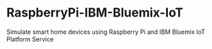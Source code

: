# RaspberryPi-IBM-Bluemix-IoT
Simulate smart home devices using Raspberry Pi and IBM Bluemix IoT Platform Service
